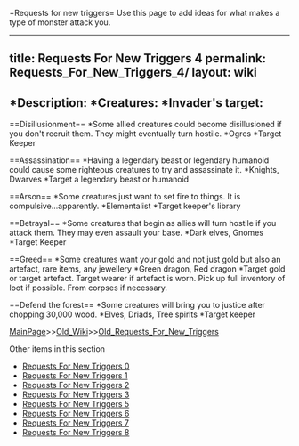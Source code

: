 =Requests for new triggers=
Use this page to add ideas for what makes a type of monster attack you.

----
title: Requests For New Triggers 4
permalink: Requests_For_New_Triggers_4/
layout: wiki
----
*Description:
*Creatures:
*Invader's target:
----

==Disillusionment==
*Some allied creatures could become disillusioned if you don't recruit them. They might eventually turn hostile.
*Ogres
*Target Keeper

==Assassination==
*Having a legendary beast or legendary humanoid could cause some righteous creatures to try and assassinate it.
*Knights, Dwarves
*Target a legendary beast or humanoid

==Arson==
*Some creatures just want to set fire to things. It is compulsive...apparently.
*Elementalist
*Target keeper's library

==Betrayal==
*Some creatures that begin as allies will turn hostile if you attack them. They may even assault your base.
*Dark elves, Gnomes
*Target Keeper

==Greed==
*Some creatures want your gold and not just gold but also an artefact, rare items, any jewellery
*Green dragon, Red dragon
*Target gold or target artefact. Target wearer if artefact is worn. Pick up full inventory of loot if possible. From corpses if necessary.

==Defend the forest==
*Some creatures will bring you to justice after chopping 30,000 wood.
*Elves, Driads, Tree spirits
*Target keeper

[MainPage](/keeperrl_wiki/ "wikilink")>>[Old_Wiki](/keeperrl_wiki/Old_Wiki "wikilink")>>[Old_Requests_For_New_Triggers](/keeperrl_wiki/Old_Requests_For_New_Triggers "wikilink")

Other items in this section
-    [Requests For New Triggers 0](/keeperrl_wiki/Requests_For_New_Triggers_0 "wikilink")
-    [Requests For New Triggers 1](/keeperrl_wiki/Requests_For_New_Triggers_1 "wikilink")
-    [Requests For New Triggers 2](/keeperrl_wiki/Requests_For_New_Triggers_2 "wikilink")
-    [Requests For New Triggers 3](/keeperrl_wiki/Requests_For_New_Triggers_3 "wikilink")
-    [Requests For New Triggers 5](/keeperrl_wiki/Requests_For_New_Triggers_5 "wikilink")
-    [Requests For New Triggers 6](/keeperrl_wiki/Requests_For_New_Triggers_6 "wikilink")
-    [Requests For New Triggers 7](/keeperrl_wiki/Requests_For_New_Triggers_7 "wikilink")
-    [Requests For New Triggers 8](/keeperrl_wiki/Requests_For_New_Triggers_8 "wikilink")
